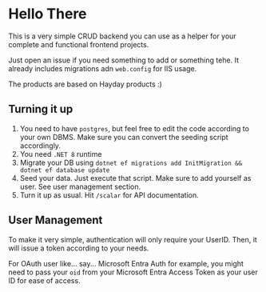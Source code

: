# Hello There

This is a very simple CRUD backend you can use as a helper for your complete and functional frontend projects.

Just open an issue if you need something to add or something tehe. It already includes migrations adn `web.config` for IIS usage.

The products are based on Hayday products :)

## Turning it up

1. You need to have `postgres`, but feel free to edit the code according to your own DBMS. Make sure you can convert the seeding script accordingly.
2. You need `.NET 8` runtime
3. Migrate your DB using `dotnet ef migrations add InitMigration && dotnet ef database update`
4. Seed your data. Just execute that script. Make sure to add yourself as user. See user management section.
5. Turn it up as usual. Hit `/scalar` for API documentation.

## User Management

To make it very simple, authentication will only require your UserID. Then, it will issue a token according to your needs.

For OAuth user like... say... Microsoft Entra Auth for example, you might need to pass your `oid` from your Microsoft Entra Access Token as your user ID for ease of access.
